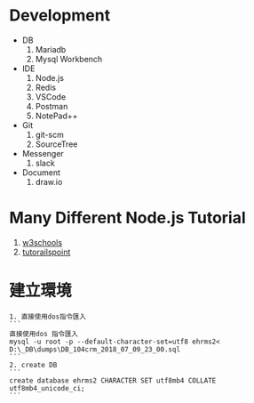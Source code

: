 # Development
- DB
    1. Mariadb
    2. Mysql Workbench
- IDE
    1. Node.js
    2. Redis
    3. VSCode
    4. Postman
    5. NotePad++
- Git
    1. git-scm
    2. SourceTree
- Messenger
    1. slack
- Document
    1. draw.io

# Many Different Node.js Tutorial
1. [w3schools](https://www.w3schools.com/nodejs/)
2. [tutorailspoint](https://www.tutorialspoint.com/nodejs/)

# 建立環境
    1. 直接使用dos指令匯入
    ```
    直接使用dos 指令匯入
    mysql -u root -p --default-character-set=utf8 ehrms2< D:\_DB\dumps\DB_104crm_2018_07_09_23_00.sql
    ```
    2. create DB
    ```
    create database ehrms2 CHARACTER SET utf8mb4 COLLATE utf8mb4_unicode_ci;
    ```